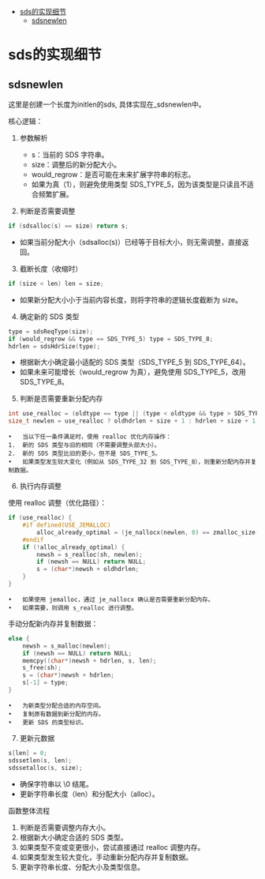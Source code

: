 <!--toc:start-->
- [sds的实现细节](#sds的实现细节)
  - [sdsnewlen](#sdsnewlen)
<!--toc:end-->

# sds的实现细节

## sdsnewlen

这里是创建一个长度为initlen的sds, 具体实现在_sdsnewlen中。

核心逻辑：

1. 参数解析
	-	s：当前的 SDS 字符串。
	-	size：调整后的新分配大小。
	-	would\_regrow：是否可能在未来扩展字符串的标志。
	-	如果为真（1），则避免使用类型 SDS\_TYPE\_5，因为该类型是只读且不适合频繁扩展。

2. 判断是否需要调整

```cpp
if (sdsalloc(s) == size) return s;
```

-	如果当前分配大小（sdsalloc(s)）已经等于目标大小，则无需调整，直接返回。

3. 截断长度（收缩时）

```c
if (size < len) len = size;
```

- 	如果新分配大小小于当前内容长度，则将字符串的逻辑长度截断为 size。

4. 确定新的 SDS 类型

```c
type = sdsReqType(size);
if (would_regrow && type == SDS_TYPE_5) type = SDS_TYPE_8;
hdrlen = sdsHdrSize(type);
```


-	根据新大小确定最小适配的 SDS 类型（SDS_TYPE_5 到 SDS_TYPE_64）。
-	如果未来可能增长（would_regrow 为真），避免使用 SDS_TYPE_5，改用 SDS_TYPE_8。

5. 判断是否需要重新分配内存

```c
int use_realloc = (oldtype == type || (type < oldtype && type > SDS_TYPE_8));
size_t newlen = use_realloc ? oldhdrlen + size + 1 : hdrlen + size + 1;
```

	•	当以下任一条件满足时，使用 realloc 优化内存操作：
	1.	新的 SDS 类型与旧的相同（不需要调整头部大小）。
	2.	新的 SDS 类型比旧的更小，但不是 SDS_TYPE_5。
	•	如果类型发生较大变化（例如从 SDS_TYPE_32 到 SDS_TYPE_8），则重新分配内存并复制数据。

6. 执行内存调整

使用 realloc 调整（优化路径）：

```c
if (use_realloc) {
    #if defined(USE_JEMALLOC)
        alloc_already_optimal = (je_nallocx(newlen, 0) == zmalloc_size(sh));
    #endif
    if (!alloc_already_optimal) {
        newsh = s_realloc(sh, newlen);
        if (newsh == NULL) return NULL;
        s = (char*)newsh + oldhdrlen;
    }
}
```

	•	如果使用 jemalloc，通过 je_nallocx 确认是否需要重新分配内存。
	•	如果需要，则调用 s_realloc 进行调整。

手动分配新内存并复制数据：

```c
else {
    newsh = s_malloc(newlen);
    if (newsh == NULL) return NULL;
    memcpy((char*)newsh + hdrlen, s, len);
    s_free(sh);
    s = (char*)newsh + hdrlen;
    s[-1] = type;
}
```

	•	为新类型分配合适的内存空间。
	•	复制原有数据到新分配的内存。
	•	更新 SDS 的类型标识。

7. 更新元数据

```c
s[len] = 0;
sdssetlen(s, len);
sdssetalloc(s, size);
```

-	确保字符串以 \0 结尾。
-	更新字符串长度（len）和分配大小（alloc）。


函数整体流程

1. 判断是否需要调整内存大小。
2. 根据新大小确定合适的 SDS 类型。
3. 如果类型不变或变更很小，尝试直接通过 realloc 调整内存。
4. 如果类型发生较大变化，手动重新分配内存并复制数据。
5. 更新字符串长度、分配大小及类型信息。
